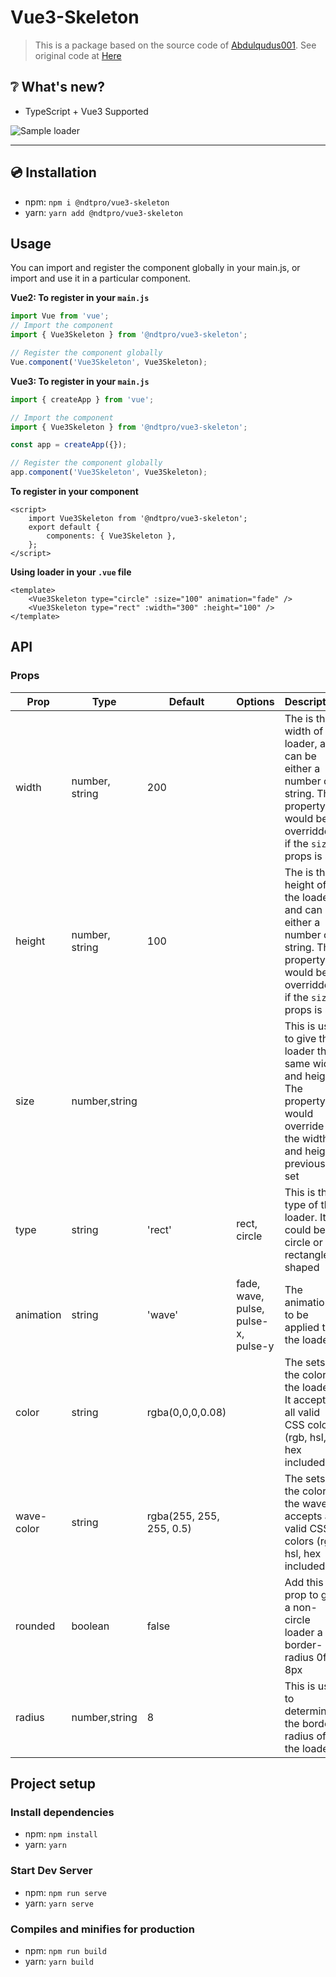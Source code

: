 # Vue3-Skeleton

> This is a package based on the source code of [Abdulqudus001](https://github.com/Abdulqudus001). See original code at [Here](https://github.com/abdulqudus001/vue-skeleton-loader)

## :grey_question: What's new?

-  TypeScript + Vue3 Supported

![Sample loader](https://res.cloudinary.com/ibnabubakre/image/upload/v1594505356/loader.gif)

---

## :cd: Installation

-   npm: `npm i @ndtpro/vue3-skeleton`
-   yarn: `yarn add @ndtpro/vue3-skeleton`

## Usage

You can import and register the component globally in your main.js, or import and use it in a particular component.

**Vue2: To register in your `main.js`**

```javascript
import Vue from 'vue';
// Import the component
import { Vue3Skeleton } from '@ndtpro/vue3-skeleton';

// Register the component globally
Vue.component('Vue3Skeleton', Vue3Skeleton);
```

**Vue3: To register in your `main.js`**

```javascript
import { createApp } from 'vue';

// Import the component
import { Vue3Skeleton } from '@ndtpro/vue3-skeleton';

const app = createApp({});

// Register the component globally
app.component('Vue3Skeleton', Vue3Skeleton);
```

**To register in your component**

```vue
<script>
	import Vue3Skeleton from '@ndtpro/vue3-skeleton';
	export default {
		components: { Vue3Skeleton },
	};
</script>
```

**Using loader in your `.vue` file**

```vue
<template>
	<Vue3Skeleton type="circle" :size="100" animation="fade" />
	<Vue3Skeleton type="rect" :width="300" :height="100" />
</template>
```

## API

### Props

| Prop       | Type           | Default                  | Options                             | Description                                                                                                                         |
| ---------- | -------------- | ------------------------ | ----------------------------------- | ----------------------------------------------------------------------------------------------------------------------------------- |
| width      | number, string | 200                      |                                     | The is the width of the loader, and can be either a number or string. This property would be overridden if the `size` props is set  |
| height     | number, string | 100                      |                                     | The is the height of the loader, and can be either a number or string. This property would be overridden if the `size` props is set |
| size       | number,string  |                          |                                     | This is used to give the loader the same width and height. The property would override the width and height previously set          |
| type       | string         | 'rect'                   | rect, circle                        | This is the type of the loader. It could be circle or rectangle shaped                                                              |
| animation  | string         | 'wave'                   | fade, wave, pulse, pulse-x, pulse-y | The animation to be applied to the loader                                                                                           |
| color      | string         | rgba(0,0,0,0.08)         |                                     | The sets the color of the loader. It accepts all valid CSS colors (rgb, hsl, hex included)                                          |
| wave-color | string         | rgba(255, 255, 255, 0.5) |                                     | The sets the color of the wave. It accepts all valid CSS colors (rgb, hsl, hex included)                                            |
| rounded    | boolean        | false                    |                                     | Add this prop to give a non-circle loader a border-radius 0f 8px                                                                    |
| radius     | number,string  | 8                        |                                     | This is used to determine the border radius of the loader                                                                           |

## Project setup

### Install dependencies

-   npm: `npm install`
-   yarn: `yarn`

### Start Dev Server

-   npm: `npm run serve`
-   yarn: `yarn serve`

### Compiles and minifies for production

-   npm: `npm run build`
-   yarn: `yarn build`
